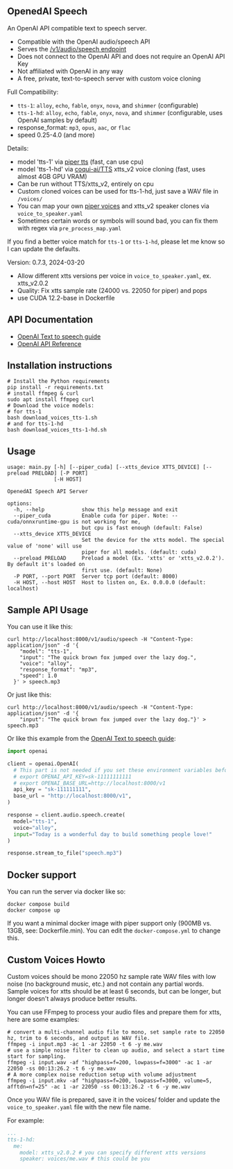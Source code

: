 OpenedAI Speech
---------------

An OpenAI API compatible text to speech server.

* Compatible with the OpenAI audio/speech API
* Serves the [/v1/audio/speech endpoint](https://platform.openai.com/docs/api-reference/audio/createSpeech)
* Does not connect to the OpenAI API and does not require an OpenAI API Key
* Not affiliated with OpenAI in any way
* A free, private, text-to-speech server with custom voice cloning

Full Compatibility:
* `tts-1`: `alloy`, `echo`, `fable`, `onyx`, `nova`, and `shimmer` (configurable)
* `tts-1-hd`:  `alloy`, `echo`, `fable`, `onyx`, `nova`, and `shimmer` (configurable, uses OpenAI samples by default)
* response_format: `mp3`, `opus`, `aac`, or `flac`
* speed 0.25-4.0 (and more)

Details:
* model 'tts-1' via [piper tts](https://github.com/rhasspy/piper) (fast, can use cpu)
* model 'tts-1-hd' via [coqui-ai/TTS](https://github.com/coqui-ai/TTS) xtts_v2 voice cloning (fast, uses almost 4GB GPU VRAM)
* Can be run without TTS/xtts_v2, entirely on cpu
* Custom cloned voices can be used for tts-1-hd, just save a WAV file in `/voices/`
* You can map your own [piper voices](https://rhasspy.github.io/piper-samples/) and xtts_v2 speaker clones via `voice_to_speaker.yaml`
* Sometimes certain words or symbols will sound bad, you can fix them with regex via `pre_process_map.yaml`

If you find a better voice match for `tts-1` or `tts-1-hd`, please let me know so I can update the defaults.

Version: 0.7.3, 2024-03-20

* Allow different xtts versions per voice in `voice_to_speaker.yaml`, ex. xtts_v2.0.2
* Quality: Fix xtts sample rate (24000 vs. 22050 for piper) and pops
* use CUDA 12.2-base in Dockerfile

API Documentation
-----------------

* [OpenAI Text to speech guide](https://platform.openai.com/docs/guides/text-to-speech)
* [OpenAI API Reference](https://platform.openai.com/docs/api-reference/audio/createSpeech)


Installation instructions
-------------------------

```shell
# Install the Python requirements
pip install -r requirements.txt
# install ffmpeg & curl
sudo apt install ffmpeg curl
# Download the voice models:
# for tts-1
bash download_voices_tts-1.sh
# and for tts-1-hd
bash download_voices_tts-1-hd.sh
```

Usage
-----

```
usage: main.py [-h] [--piper_cuda] [--xtts_device XTTS_DEVICE] [--preload PRELOAD] [-P PORT]
               [-H HOST]

OpenedAI Speech API Server

options:
  -h, --help            show this help message and exit
  --piper_cuda          Enable cuda for piper. Note: --cuda/onnxruntime-gpu is not working for me,
                        but cpu is fast enough (default: False)
  --xtts_device XTTS_DEVICE
                        Set the device for the xtts model. The special value of 'none' will use
                        piper for all models. (default: cuda)
  --preload PRELOAD     Preload a model (Ex. 'xtts' or 'xtts_v2.0.2'). By default it's loaded on
                        first use. (default: None)
  -P PORT, --port PORT  Server tcp port (default: 8000)
  -H HOST, --host HOST  Host to listen on, Ex. 0.0.0.0 (default: localhost)
```

Sample API Usage
----------------

You can use it like this:

```shell
curl http://localhost:8000/v1/audio/speech -H "Content-Type: application/json" -d '{
    "model": "tts-1",
    "input": "The quick brown fox jumped over the lazy dog.",
    "voice": "alloy",
    "response_format": "mp3",
    "speed": 1.0
  }' > speech.mp3
```

Or just like this:

```shell
curl http://localhost:8000/v1/audio/speech -H "Content-Type: application/json" -d '{
    "input": "The quick brown fox jumped over the lazy dog."}' > speech.mp3
```

Or like this example from the [OpenAI Text to speech guide](https://platform.openai.com/docs/guides/text-to-speech):

```python
import openai

client = openai.OpenAI(
  # This part is not needed if you set these environment variables before import openai
  # export OPENAI_API_KEY=sk-11111111111
  # export OPENAI_BASE_URL=http://localhost:8000/v1
  api_key = "sk-111111111",
  base_url = "http://localhost:8000/v1",
)

response = client.audio.speech.create(
  model="tts-1",
  voice="alloy",
  input="Today is a wonderful day to build something people love!"
)

response.stream_to_file("speech.mp3")
```

Docker support
--------------

You can run the server via docker like so:
```shell
docker compose build
docker compose up
```

If you want a minimal docker image with piper support only (900MB vs. 13GB, see: Dockerfile.min). You can edit the `docker-compose.yml` to change this.

Custom Voices Howto
-------------------

Custom voices should be mono 22050 hz sample rate WAV files with low noise (no background music, etc.) and not contain any partial words. Sample voices for xtts should be at least 6 seconds, but can be longer, but longer doesn't always produce better results.

You can use FFmpeg to process your audio files and prepare them for xtts, here are some examples:

```shell
# convert a multi-channel audio file to mono, set sample rate to 22050 hz, trim to 6 seconds, and output as WAV file.
ffmpeg -i input.mp3 -ac 1 -ar 22050 -t 6 -y me.wav
# use a simple noise filter to clean up audio, and select a start time start for sampling.
ffmpeg -i input.wav -af "highpass=f=200, lowpass=f=3000" -ac 1 -ar 22050 -ss 00:13:26.2 -t 6 -y me.wav
# A more complex noise reduction setup with volume adjustment
ffmpeg -i input.mkv -af "highpass=f=200, lowpass=f=3000, volume=5, afftdn=nf=25" -ac 1 -ar 22050 -ss 00:13:26.2 -t 6 -y me.wav
```

Once you WAV file is prepared, save it in the voices/ folder and update the `voice_to_speaker.yaml` file with the new file name.

For example:

```yaml
...
tts-1-hd:
  me:
    model: xtts_v2.0.2 # you can specify different xtts versions
    speaker: voices/me.wav # this could be you
```
